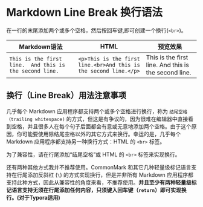# Markdown Line Break 换行语法

在一行的末尾添加两个或多个空格，然后按回车键,即可创建一个换行(`<br>`)。

| Markdown语法                                            | HTML                                                         | 预览效果                                             |
| ------------------------------------------------------- | ------------------------------------------------------------ | ---------------------------------------------------- |
| `This is the first line.  And this is the second line.` | `<p>This is the first line.<br>And this is the second line.</p>` | This is the first line. And this is the second line. |

## 换行（Line Break）用法注意事项

几乎每个 Markdown 应用程序都支持两个或多个空格进行换行，称为 `结尾空格（trailing whitespace)` 的方式，但这是有争议的，因为很难在编辑器中直接看到空格，并且很多人在每个句子后面都会有意或无意地添加两个空格。由于这个原因，你可能要使用除结尾空格以外的其它方式来换行。幸运的是，几乎每个 Markdown 应用程序都支持另一种换行方式：HTML 的 `<br>` 标签。

为了兼容性，请在行尾添加“结尾空格”或 HTML 的 `<br>` 标签来实现换行。

还有两种其他方式我并不推荐使用。CommonMark 和其它几种轻量级标记语言支持在行尾添加反斜杠 (`\`) 的方式实现换行，但是并非所有 Markdown 应用程序都支持此种方式，因此从兼容性的角度来看，不推荐使用。**并且至少有两种轻量级标记语言支持无须在行尾添加任何内容，只须键入回车键（`return`）即可实现换行。(对于Typora适用)**



